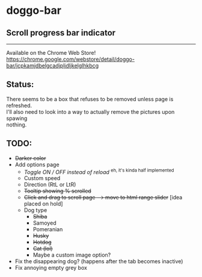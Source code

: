 # doggo-bar
Scroll progress bar indicator
---

---

Available on the Chrome Web Store!  
https://chrome.google.com/webstore/detail/doggo-bar/jcpkamjdbelgcadjpljdljkelglhkbcg


## Status:
There seems to be a box that refuses to be removed unless page is refreshed.  
I'll also need to look into a way to actually remove the pictures upon spawing  
nothing.

## TODO:

* ~~Darker color~~
* Add options page
  * *Toggle ON / OFF instead of reload* <sup>eh, it's kinda half implemented</sup>
  * Custom speed
  * Direction (RtL or LtR)
  * ~~Tooltip showing % scrolled~~
  * ~~Click and drag to scroll page --> move to html range slider~~ [idea placed on hold]
  * Dog type
    * ~~Shiba~~
    * Samoyed
    * Pomeranian
    * ~~Husky~~
    * ~~Hotdog~~
    * ~~Cat (lol)~~
    * Maybe a custom image option?
* Fix the disappearing dog? (happens after the tab becomes inactive)
* Fix annoying empty grey box
